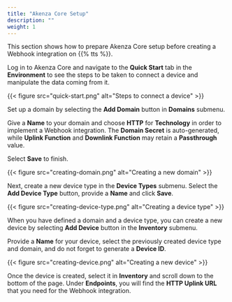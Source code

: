 ```yaml
---
title: "Akenza Core Setup"
description: ""
weight: 1
---
```


This section shows how to prepare Akenza Core setup before creating a Webhook integration on {{% tts %}}.

<!--more-->

Log in to Akenza Core and navigate to the **Quick Start** tab in the **Environment** to see the steps to be taken to connect a device and manipulate the data coming from it. 

{{< figure src="quick-start.png" alt="Steps to connect a device" >}}

Set up a domain by selecting the **Add Domain** button in **Domains** submenu. 

Give a **Name** to your domain and choose **HTTP** for **Technology** in order to implement a Webhook integration. The **Domain Secret** is auto-generated, while **Uplink Function** and **Downlink Function** may retain a **Passthrough** value. 

Select **Save** to finish.

{{< figure src="creating-domain.png" alt="Creating a new domain" >}}

Next, create a new device type in the **Device Types** submenu. Select the **Add Device Type** button, provide a **Name** and click **Save**.

{{< figure src="creating-device-type.png" alt="Creating a device type" >}}

When you have defined a domain and a device type, you can create a new device by selecting **Add Device** button in the **Inventory** submenu. 

Provide a **Name** for your device, select the previously created device type and domain, and do not forget to generate a **Device ID**.

{{< figure src="creating-device.png" alt="Creating a new device" >}}

Once the device is created, select it in **Inventory** and scroll down to the bottom of the page. Under **Endpoints**, you will find the **HTTP Uplink URL** that you need for the Webhook integration.
